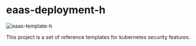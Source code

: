 # eaas-deployment-h

![eaas-template-h](https://carefuldata.com/images/cdlogo.png)

This project is a set of reference templates for kubernetes security features.
